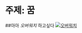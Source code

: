 # 주제: 꿈
##아아 
*오버워치*
하고싶다
[![오버워치](http://img.etnews.com/photonews/1605/799308_20160505105410_958_0002.jpg)](https://youtu.be/9sFUryyoJCw)
 
